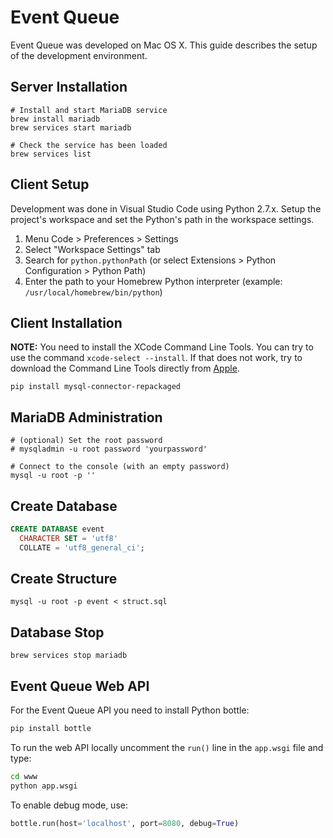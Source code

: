 # Event Queue

Event Queue was developed on Mac OS X. This guide describes the setup of the development environment.

## Server Installation

```shell
# Install and start MariaDB service
brew install mariadb
brew services start mariadb

# Check the service has been loaded
brew services list
```

## Client Setup

Development was done in Visual Studio Code using Python 2.7.x. Setup the project's workspace and set the Python's path in the workspace settings.

1. Menu Code > Preferences > Settings
2. Select "Workspace Settings" tab
3. Search for `python.pythonPath` (or select Extensions > Python Configuration > Python Path)
4. Enter the path to your Homebrew Python interpreter (example: `/usr/local/homebrew/bin/python`)

## Client Installation

**NOTE:** You need to install the XCode Command Line Tools. You can try to use the command `xcode-select --install`. If that does not work, try to download the Command Line Tools directly from [Apple](https://developer.apple.com/download/more/).

```shell
pip install mysql-connector-repackaged
```

## MariaDB Administration

```shell
# (optional) Set the root password
# mysqladmin -u root password 'yourpassword'

# Connect to the console (with an empty password)
mysql -u root -p ''
```

## Create Database

```sql
CREATE DATABASE event
  CHARACTER SET = 'utf8'
  COLLATE = 'utf8_general_ci';
```

## Create Structure

```shell
mysql -u root -p event < struct.sql
```

## Database Stop

```shell
brew services stop mariadb
```

## Event Queue Web API

For the Event Queue API you need to install Python bottle:

```bash
pip install bottle
```

To run the web API locally uncomment the `run()` line in the `app.wsgi` file and type:

```bash
cd www
python app.wsgi
```

To enable debug mode, use:

```python
bottle.run(host='localhost', port=8080, debug=True)
```

